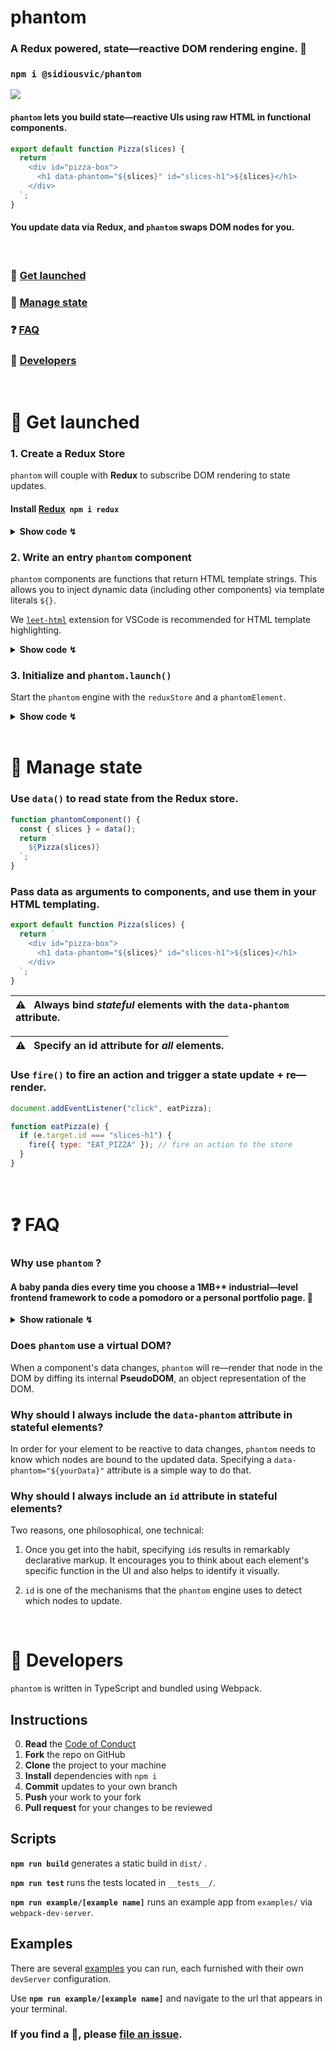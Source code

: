 # phantom

### A Redux powered, state—reactive DOM rendering engine. 👻

### `npm i @sidiousvic/phantom`

![](https://media.giphy.com/media/gGehV1zB72ijQoSFtF/giphy.gif)

#### `phantom` lets you build state—reactive UIs using raw HTML in functional components.

```js
export default function Pizza(slices) {
  return `
    <div id="pizza-box">
      <h1 data-phantom="${slices}" id="slices-h1">${slices}</h1>
    </div>
  `;
}
```

#### You update data via Redux, and `phantom` swaps DOM nodes for you.

<br>

### 🚀 [Get launched](#-get-launched)
### 🍕 [Manage state](#-manage-state)
### ❓ [FAQ](#-faq)
### 🔧 [Developers](#-developers)

<br>

# 🚀 Get launched

### 1. Create a Redux Store

`phantom` will couple with **Redux** to subscribe DOM rendering to state updates.

#### Install [Redux](https://redux.js.org/introduction/getting-started) &nbsp;`npm i redux`

<details>
<summary><b>Show code ↯</b></summary>

```js
import { createStore } from "redux";

const data = {
  slices: ["🍕", "🍕", "🍕"],
};

function reducer(state = data, action) {
  switch (action.type) {
    case "EAT_SLICE":
      // remove a slice from array
      return { ...state, slices: state.slices.slice(0, -1) };
    default:
      return state;
  }
}

const store = createStore(reducer);

export default reduxStore;
```

</details>

### 2. Write an entry `phantom` component

`phantom` components are functions that return HTML template strings. This allows you to inject dynamic data (including other components) via template literals `${}`.

We [`leet-html`](https://marketplace.visualstudio.com/items?itemName=EldarGerfanov.leet-html) extension for VSCode is recommended for HTML template highlighting.

<details>
<summary><b>Show code ↯</b></summary>

```js
function phantomComponent() {
  return `
    ${Pizza()} // inject the Pizza component from above
  `;
}
```

</details>

### 3. Initialize and `phantom.launch()`

Start the `phantom` engine with the `reduxStore` and a `phantomElement`.

<details>
<summary><b>Show code ↯</b></summary>

```js
import phantom from "@sidiousvic/phantom";
import reduxStore from "./reduxStore.js";
import Pizza from "./ui/Pizza.js";

export const { fire, data, launch } = phantom(reduxStore, phantomComponent);

launch(); // initial render
```

`phantom` will expose three key methods: `fire`, `data`, and `launch`.

`fire` and `data` are only syntactic pointers to the `reduxStore`'s `dispatch` and `getState` methods respectively. **You are welcome to avoid them and call the store directly for action dispatching and state getting.**

`launch` will perform the initial DOM render on call.

</details>

<br>

# 🍕 Manage state

### Use `data()` to read state from the Redux store.

```js
function phantomComponent() {
  const { slices } = data();
  return `
    ${Pizza(slices)}
  `;
}
```

### Pass data as arguments to components, and use them in your HTML templating.

```js
export default function Pizza(slices) {
  return `
    <div id="pizza-box">
      <h1 data-phantom="${slices}" id="slices-h1">${slices}</h1>
    </div>
  `;
}
```

| ⚠️ &nbsp; Always bind _stateful_ elements with the `data-phantom` attribute. |
| :--------------------------------------------------------------------------- |


| ⚠️ &nbsp; Specify an id attribute for _all_ elements. |
| :---------------------------------------------------- |


### Use `fire()` to fire an action and trigger a state update + re—render.

```js
document.addEventListener("click", eatPizza);

function eatPizza(e) {
  if (e.target.id === "slices-h1") {
    fire({ type: "EAT_PIZZA" }); // fire an action to the store
  }
}
```

<br>

# ❓ FAQ

### Why use `phantom` ?

#### A baby panda dies every time you choose a 1MB+\* industrial—level frontend framework to code a pomodoro or a personal portfolio page. 🐼

<details>
<summary><b>Show rationale ↯</b></summary>
  

#### You don't drive to the corner store, but walking is overrated. `phantom` is the bike you need.

#### 🖍 Declarative

With `phantom`, you can write markup in a declarative way ala JSX using raw HTML strings, and inject dynamic data using template literals—staying fully JS native.

#### 🍕 Component—based

`phantom` lets you divide your UI into components, abstracting markup into composable functions.

#### 🧪 Reactive

The `phantom` engine integrates with your Redux store and subscribes to state updates. It swaps nodes when their data changes.

#### 👩🏾‍🏭 Closer to the JS _metal_

`phantom` only helps with DOM rendering. Listeners, effects, style manipulation, routing—the _fun_ stuff—is still in your hands. 🙌🏼

No JSX, no complex API, no syntactic hyperglycemia.

#### React is for React devs. Vue is for slightly hipster devs. `phantom` is for JavaScript devs.<sup>○</sup><sup>∆</sup>

<sub>\* unpacked size of ReactDOM is 3MB. Vue is 2.98MB. **Phantom is 30.5 kB.**</sub>
<sub><sup>○</sup> `phantom` users may be the hipsterest of them all.</sub>
<sub><sup>∆</sup> _Angular_? What is Angular?</sub>

</details>

### Does `phantom` use a virtual DOM?

When a component's data changes, `phantom` will re—render that node in the DOM by diffing its internal **PseudoDOM**, an object representation of the DOM.

### Why should I always include the `data-phantom` attribute in stateful elements?

In order for your element to be reactive to data changes, `phantom` needs to know which nodes are bound to the updated data. Specifying a `data-phantom="${yourData}"` attribute is a simple way to do that.

### Why should I always include an `id` attribute in stateful elements?

Two reasons, one philosophical, one technical:

1. Once you get into the habit, specifying `id`s results in remarkably declarative markup. It encourages you to think about each element's specific function in the UI and also helps to identify it visually.

2. `id` is one of the mechanisms that the `phantom` engine uses to detect which nodes to update.

<br>

# 🔧 Developers

`phantom` is written in TypeScript and bundled using Webpack.

## Instructions

0.  **Read** the [Code of Conduct](./CODEOFCONDUCT.md)
1.  **Fork** the repo on GitHub
2.  **Clone** the project to your machine
3.  **Install** dependencies with `npm i`
4.  **Commit** updates to your own branch
5.  **Push** your work to your fork
6.  **Pull request** for your changes to be reviewed

## Scripts

**`npm run build`**
generates a static build in `dist/` .

**`npm run test`**
runs the tests located in `__tests__/`.

**`npm run example/[example name]`**
runs an example app from `examples/` via `webpack-dev-server`.

## Examples

There are several [examples](./examples) you can run, each furnished with their own `devServer` configuration.

Use **`npm run example/[example name]`** and navigate to the url that appears in your terminal.

### If you find a 🐞, please **[file an issue](https://github.com/sidiousvic/phantom/issues)**.
